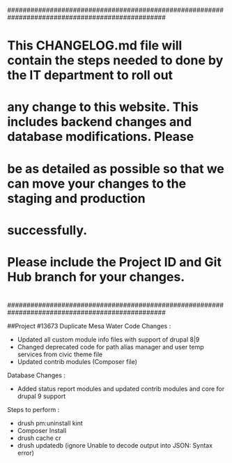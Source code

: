 #################################################################################################
#
# This CHANGELOG.md file will contain the steps needed to done by the IT department to roll out
# any change to this website. This includes backend changes and database modifications. Please
# be as detailed as possible so that we can move your changes to the staging and production
# successfully.
#
# Please include the Project ID and Git Hub branch for your changes.
#
#################################################################################################

##Project #13673 Duplicate Mesa Water
Code Changes :
- Updated all custom module info files with support of drupal 8|9
- Changed deprecated code for path alias manager and user temp services from civic theme file
- Updated contrib modules (Composer file)

Database Changes :
- Added status report modules and updated contrib modules and core for drupal 9 support

Steps to perform :
- drush pm:uninstall kint
- Composer Install
- drush cache cr
- drush updatedb  (ignore Unable to decode output into JSON: Syntax error)


